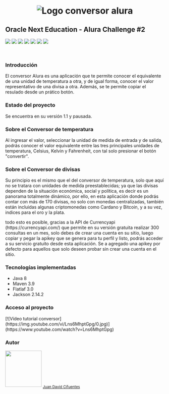 <h1 align = "center">

![Logo conversor alura](https://user-images.githubusercontent.com/53058604/226118152-82f283b2-5d7b-40e6-b6e8-491c4e59ac5f.png)

</h1>
<h2>Oracle Next Education - Alura Challenge #2</h2>

<p>
<img src="https://img.shields.io/badge/jackson-2.14.2-blue">
<img src="https://img.shields.io/badge/flatlaf-3.0-blue">
<img src="https://img.shields.io/badge/java-8-blue">
<img src="https://img.shields.io/badge/maven-3.9-blue">
<img src="https://img.shields.io/badge/version-1.0-brightgreen">
<img src="https://img.shields.io/badge/license-free-brightgreen">
<img src="https://img.shields.io/badge/status-pause-yellow">
</p>

<br>

<h3>Introducción</h3>
<p>El conversor Alura es una aplicación que te permite conocer el equivalente de una unidad de temperatura a otra, y de igual forma, conocer el valor representativo de una divisa a otra. Además, se te permite copiar el resulado desde un prático botón.</p>

<h3>Estado del proyecto</h3>
<p>Se encuentra en su versión 1.1 y pausada.</p>

<h3>Sobre el Conversor de temperatura</h3>
<p>Al ingresar el valor, seleccionar la unidad de medida de entrada y de salida, podrás conocer el valor equivalente entre las tres principales unidades de temperatura, Celsius, Kelvin y Fahrenheit, con tal solo presionar el botón "convertir".</p>

<h3>Sobre el Conversor de divisas</h3>
<p>Su principio es el mismo que el del conversor de temperatura, solo que aquí no se tratara con unidades de medida preestablecidas; ya que las divisas dependen de la situación económica, social y política, es decir es un panorama totalmente dinámico, por ello, en esta aplicación donde podrás contar con más de 170 divisas, no solo con monedas centralizadas, también están incluidas algunas criptomonedas como Cardano y Bitcoin, y a su vez, indices para el oro y la plata.</p>
 
<p>todo esto es posible, gracias a la API de Currencyapi (https://currencyapi.com/) que permite en su versión gratuita realizar 300 consultas en un mes, solo debes de crear una cuenta en su sitio, luego copiar y pegar la apikey que se genera para tu perfil y listo, podrás acceder a su servicio gratuito desde esta aplicación. Se a agregado una apikey por defecto para aquellos que solo deseen probar sin crear una cuenta en el sitio.</p>

<h3>Tecnologías implementadas</h3>
<ul>
 <li>Java 8</li>
 <li>Maven 3.9</li>
 <li>Flatlaf 3.0</li>
 <li>Jackson 2.14.2</li>
</ul>

<h3>Acceso al proyecto</h3>
[![Vídeo tutorial conversor] (https://img.youtube.com/vi/Lns6MhptGpg/0.jpg)] (https://www.youtube.com/watch?v=Lns6MhptGpg)

<h3>Autor</h3>
<img src="https://avatars.githubusercontent.com/u/53058604?v=4" width=115>
<sub><a href ="https://github.com/JD-Cifuentes">Juan David Cifuentes</a></sub>
